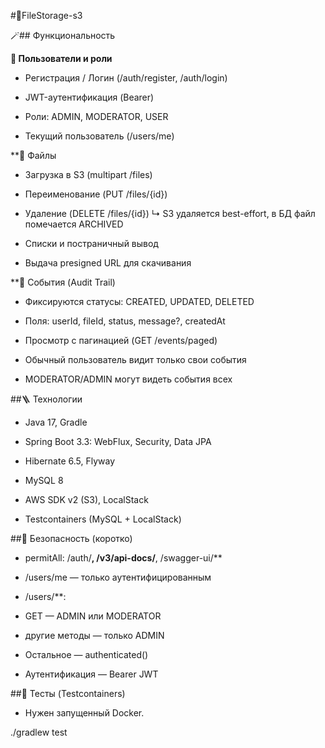 #📂FileStorage-s3

🪄## Функциональность

**👤 Пользователи и роли**

- Регистрация / Логин (/auth/register, /auth/login)

- JWT-аутентификация (Bearer)

- Роли: ADMIN, MODERATOR, USER

- Текущий пользователь (/users/me)

**📁 Файлы

- Загрузка в S3 (multipart /files)

- Переименование (PUT /files/{id})

- Удаление (DELETE /files/{id})
↳ S3 удаляется best-effort, в БД файл помечается ARCHIVED

- Списки и постраничный вывод

- Выдача presigned URL для скачивания

**📜 События (Audit Trail)

- Фиксируются статусы: CREATED, UPDATED, DELETED

- Поля: userId, fileId, status, message?, createdAt

- Просмотр c пагинацией (GET /events/paged)

- Обычный пользователь видит только свои события

- MODERATOR/ADMIN могут видеть события всех

##🪜 Технологии

- Java 17, Gradle

- Spring Boot 3.3: WebFlux, Security, Data JPA

- Hibernate 6.5, Flyway

- MySQL 8

- AWS SDK v2 (S3), LocalStack

- Testcontainers (MySQL + LocalStack)

##🔐 Безопасность (коротко)

- permitAll: /auth/**, /v3/api-docs/**, /swagger-ui/**

- /users/me — только аутентифицированным

- /users/**:

- GET — ADMIN или MODERATOR

- другие методы — только ADMIN

- Остальное — authenticated()

- Аутентификация — Bearer JWT

##🧪 Тесты (Testcontainers)

- Нужен запущенный Docker.

./gradlew test
